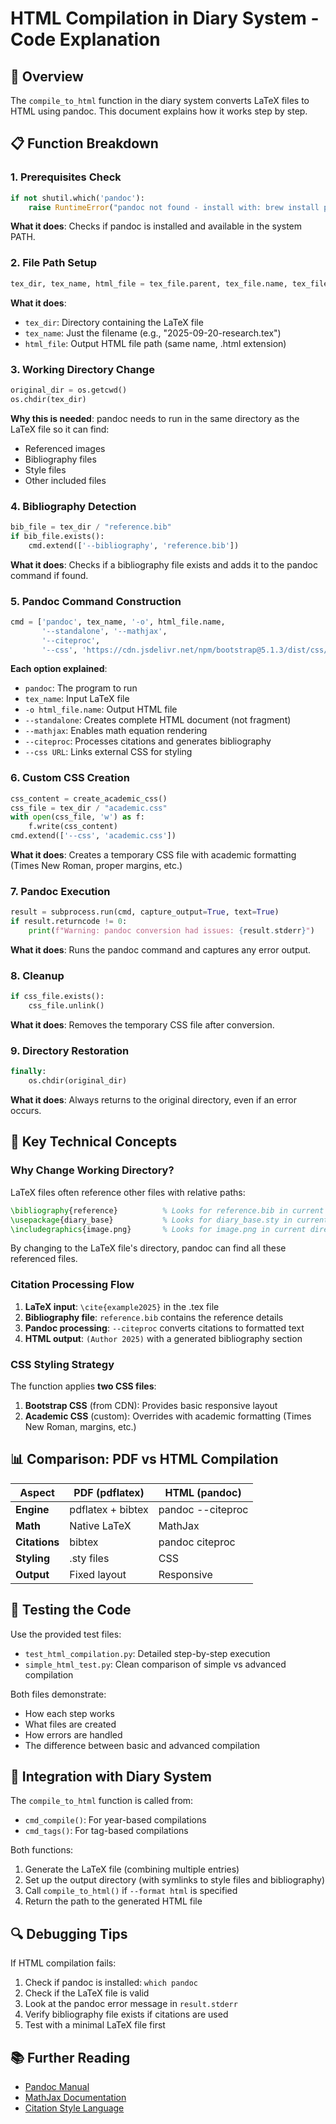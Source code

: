 # HTML Compilation in Diary System - Code Explanation

## 🎯 Overview

The `compile_to_html` function in the diary system converts LaTeX files to HTML using pandoc. This document explains how it works step by step.

## 📋 Function Breakdown

### 1. Prerequisites Check
```python
if not shutil.which('pandoc'): 
    raise RuntimeError("pandoc not found - install with: brew install pandoc")
```
**What it does**: Checks if pandoc is installed and available in the system PATH.

### 2. File Path Setup
```python
tex_dir, tex_name, html_file = tex_file.parent, tex_file.name, tex_file.parent / (tex_file.stem + '.html')
```
**What it does**: 
- `tex_dir`: Directory containing the LaTeX file
- `tex_name`: Just the filename (e.g., "2025-09-20-research.tex")
- `html_file`: Output HTML file path (same name, .html extension)

### 3. Working Directory Change
```python
original_dir = os.getcwd()
os.chdir(tex_dir)
```
**Why this is needed**: pandoc needs to run in the same directory as the LaTeX file so it can find:
- Referenced images
- Bibliography files
- Style files
- Other included files

### 4. Bibliography Detection
```python
bib_file = tex_dir / "reference.bib"
if bib_file.exists():
    cmd.extend(['--bibliography', 'reference.bib'])
```
**What it does**: Checks if a bibliography file exists and adds it to the pandoc command if found.

### 5. Pandoc Command Construction
```python
cmd = ['pandoc', tex_name, '-o', html_file.name, 
       '--standalone', '--mathjax',
       '--citeproc',
       '--css', 'https://cdn.jsdelivr.net/npm/bootstrap@5.1.3/dist/css/bootstrap.min.css']
```

**Each option explained**:
- `pandoc`: The program to run
- `tex_name`: Input LaTeX file
- `-o html_file.name`: Output HTML file
- `--standalone`: Creates complete HTML document (not fragment)
- `--mathjax`: Enables math equation rendering
- `--citeproc`: Processes citations and generates bibliography
- `--css URL`: Links external CSS for styling

### 6. Custom CSS Creation
```python
css_content = create_academic_css()
css_file = tex_dir / "academic.css"
with open(css_file, 'w') as f:
    f.write(css_content)
cmd.extend(['--css', 'academic.css'])
```
**What it does**: Creates a temporary CSS file with academic formatting (Times New Roman, proper margins, etc.)

### 7. Pandoc Execution
```python
result = subprocess.run(cmd, capture_output=True, text=True)
if result.returncode != 0:
    print(f"Warning: pandoc conversion had issues: {result.stderr}")
```
**What it does**: Runs the pandoc command and captures any error output.

### 8. Cleanup
```python
if css_file.exists():
    css_file.unlink()
```
**What it does**: Removes the temporary CSS file after conversion.

### 9. Directory Restoration
```python
finally:
    os.chdir(original_dir)
```
**What it does**: Always returns to the original directory, even if an error occurs.

## 🔧 Key Technical Concepts

### Why Change Working Directory?
LaTeX files often reference other files with relative paths:
```latex
\bibliography{reference}          % Looks for reference.bib in current directory
\usepackage{diary_base}           % Looks for diary_base.sty in current directory
\includegraphics{image.png}       % Looks for image.png in current directory
```

By changing to the LaTeX file's directory, pandoc can find all these referenced files.

### Citation Processing Flow
1. **LaTeX input**: `\cite{example2025}` in the .tex file
2. **Bibliography file**: `reference.bib` contains the reference details
3. **Pandoc processing**: `--citeproc` converts citations to formatted text
4. **HTML output**: `(Author 2025)` with a generated bibliography section

### CSS Styling Strategy
The function applies **two CSS files**:
1. **Bootstrap CSS** (from CDN): Provides basic responsive layout
2. **Academic CSS** (custom): Overrides with academic formatting (Times New Roman, margins, etc.)

## 📊 Comparison: PDF vs HTML Compilation

| Aspect | PDF (pdflatex) | HTML (pandoc) |
|--------|----------------|---------------|
| **Engine** | pdflatex + bibtex | pandoc --citeproc |
| **Math** | Native LaTeX | MathJax |
| **Citations** | bibtex | pandoc citeproc |
| **Styling** | .sty files | CSS |
| **Output** | Fixed layout | Responsive |

## 🧪 Testing the Code

Use the provided test files:
- `test_html_compilation.py`: Detailed step-by-step execution
- `simple_html_test.py`: Clean comparison of simple vs advanced compilation

Both files demonstrate:
- How each step works
- What files are created
- How errors are handled
- The difference between basic and advanced compilation

## 🎯 Integration with Diary System

The `compile_to_html` function is called from:
- `cmd_compile()`: For year-based compilations
- `cmd_tags()`: For tag-based compilations

Both functions:
1. Generate the LaTeX file (combining multiple entries)
2. Set up the output directory (with symlinks to style files and bibliography)
3. Call `compile_to_html()` if `--format html` is specified
4. Return the path to the generated HTML file

## 🔍 Debugging Tips

If HTML compilation fails:
1. Check if pandoc is installed: `which pandoc`
2. Check if the LaTeX file is valid
3. Look at the pandoc error message in `result.stderr`
4. Verify bibliography file exists if citations are used
5. Test with a minimal LaTeX file first

## 📚 Further Reading

- [Pandoc Manual](https://pandoc.org/MANUAL.html)
- [MathJax Documentation](https://docs.mathjax.org/)
- [Citation Style Language](https://citationstyles.org/)
